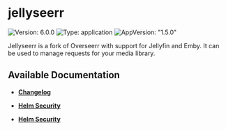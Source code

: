 # jellyseerr

![Version: 6.0.0](https://img.shields.io/badge/Version-6.0.0-informational?style=flat-square) ![Type: application](https://img.shields.io/badge/Type-application-informational?style=flat-square) ![AppVersion: "1.5.0"](https://img.shields.io/badge/AppVersion-"1.5.0"-informational?style=flat-square)

Jellyseerr is a fork of Overseerr with support for Jellyfin and Emby. It can be used to manage requests for your media library.

## Available Documentation

- [**Changelog**](CHANGELOG)

- [**Helm Security**](container-security)

- [**Helm Security**](helm-security)

